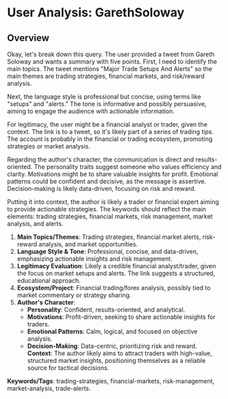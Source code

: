 # User Analysis: GarethSoloway

## Overview

<think>
Okay, let's break down this query. The user provided a tweet from Gareth Soloway and wants a summary with five points. First, I need to identify the main topics. The tweet mentions "Major Trade Setups And Alerts" so the main themes are trading strategies, financial markets, and risk/reward analysis. 

Next, the language style is professional but concise, using terms like "setups" and "alerts." The tone is informative and possibly persuasive, aiming to engage the audience with actionable information. 

For legitimacy, the user might be a financial analyst or trader, given the context. The link is to a tweet, so it's likely part of a series of trading tips. The account is probably in the financial or trading ecosystem, promoting strategies or market analysis.

Regarding the author's character, the communication is direct and results-oriented. The personality traits suggest someone who values efficiency and clarity. Motivations might be to share valuable insights for profit. Emotional patterns could be confident and decisive, as the message is assertive. Decision-making is likely data-driven, focusing on risk and reward.

Putting it into context, the author is likely a trader or financial expert aiming to provide actionable strategies. The keywords should reflect the main elements: trading strategies, financial markets, risk management, market analysis, and alerts.
</think>

1. **Main Topics/Themes**: Trading strategies, financial market alerts, risk-reward analysis, and market opportunities.  
2. **Language Style & Tone**: Professional, concise, and data-driven, emphasizing actionable insights and risk management.  
3. **Legitimacy Evaluation**: Likely a credible financial analyst/trader, given the focus on market setups and alerts. The link suggests a structured, educational approach.  
4. **Ecosystem/Project**: Financial trading/forex analysis, possibly tied to market commentary or strategy sharing.  
5. **Author's Character**:  
   - **Personality**: Confident, results-oriented, and analytical.  
   - **Motivations**: Profit-driven, seeking to share actionable insights for traders.  
   - **Emotional Patterns**: Calm, logical, and focused on objective analysis.  
   - **Decision-Making**: Data-centric, prioritizing risk and reward.  
   **Context**: The author likely aims to attract traders with high-value, structured market insights, positioning themselves as a reliable source for tactical decisions.  

**Keywords/Tags**: trading-strategies, financial-markets, risk-management, market-analysis, trade-alerts.